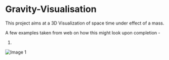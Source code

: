 # Gravity-Visualisation

This project aims at a 3D Visualization of space time under effect of a mass.

A few examples taken from web on how this might look upon completion -

1. 
![Image 1](https://www.google.com/url?sa=i&source=imgres&cd=&cad=rja&uact=8&ved=2ahUKEwjYkfbo4OHhAhXMXSsKHf8YAIMQjRx6BAgBEAU&url=https%3A%2F%2Fwww.forbes.com%2Fsites%2Fstartswithabang%2F2018%2F08%2F11%2Fask-ethan-is-spacetime-really-a-fabric%2F&psig=AOvVaw2J40bJfD3rJSRlEqEhuol_&ust=1555955702417922)

